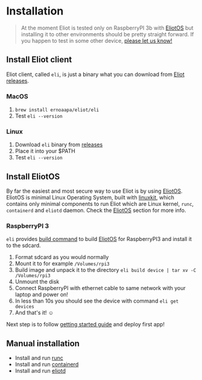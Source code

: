 # Installation
> At the moment Eliot is tested only on RaspberryPI 3b with [EliotOS](eliotos.md) but installing it to other environments should be pretty straight forward. If you happen to test in some other device, [please let us know!](https://github.com/ernoaapa/eliot/issues/new)

## Install Eliot client
Eliot client, called `eli`, is just a binary what you can download from [Eliot releases](https://github.com/ernoaapa/eliot/releases).

### MacOS
1. `brew install ernoaapa/eliot/eli`
2. Test `eli --version`

### Linux
1. Download `eli` binary from [releases](https://github.com/ernoaapa/eliot/releases)
2. Place it into your $PATH
3. Test `eli --version`

## Install EliotOS
By far the easiest and most secure way to use Eliot is by using [EliotOS](eliotos.md). EliotOS is minimal Linux Operating System, built with [linuxkit](https://github.com/linuxkit/linuxkit), which contains only minimal components to run Eliot which are Linux kernel, `runc`, `containerd` and `eliotd` daemon. Check the [EliotOS](eliotos.md) section for more info.


### RaspberryPI 3
`eli` provides [build command](client.md#eli-build-device) to build [EliotOS](eliotos.md) for RaspberryPI3 and install it to the sdcard.

1. Format sdcard as you would normally
2. Mount it to for example `/Volumes/rpi3`
3. Build image and unpack it to the directory `eli build device | tar xv -C /Volumes/rpi3`
4. Unmount the disk
5. Connect RaspberryPI with ethernet cable to same network with your laptop and power on!
6. In less than 10s you should see the device with command `eli get devices`
7. And that's it! ☺

Next step is to follow [getting started guide](getting_started.md#deploy-first-app) and deploy first app!

## Manual installation
- Install and run [runc](https://github.com/opencontainers/runc)
- Install and run [containerd](https://github.com/containerd/containerd)
- Install and run [eliotd](https://github.com/ernoaapa/eliot)
